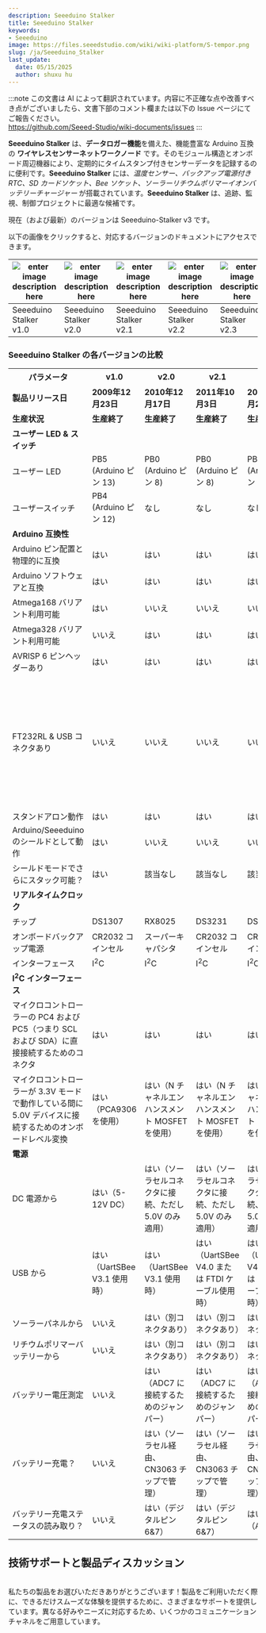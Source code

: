 ```yaml
---
description: Seeeduino Stalker
title: Seeeduino Stalker
keywords:
- Seeeduino 
image: https://files.seeedstudio.com/wiki/wiki-platform/S-tempor.png
slug: /ja/Seeeduino_Stalker
last_update:
  date: 05/15/2025
  author: shuxu hu
---
```

:::note
この文書は AI によって翻訳されています。内容に不正確な点や改善すべき点がございましたら、文書下部のコメント欄または以下の Issue ページにてご報告ください。  
https://github.com/Seeed-Studio/wiki-documents/issues
:::

**Seeeduino Stalker** は、**データロガー機能**を備えた、機能豊富な Arduino 互換の **ワイヤレスセンサーネットワークノード** です。そのモジュール構造とオンボード周辺機器により、定期的にタイムスタンプ付きセンサーデータを記録するのに便利です。**Seeeduino Stalker** には、_温度センサー、バックアップ電源付き RTC、SD カードソケット、Bee ソケット、ソーラーリチウムポリマーイオンバッテリーチャージャー_ が搭載されています。**Seeeduino Stalker** は、追跡、監視、制御プロジェクトに最適な候補です。

現在（および最新）のバージョンは Seeeduino-Stalker v3 です。

以下の画像をクリックすると、対応するバージョンのドキュメントにアクセスできます。

|![enter image description here](https://files.seeedstudio.com/wiki/Seeeduino_Stalker/img/Seeeduino-stalker-168.jpg)   |![enter image description here](https://files.seeedstudio.com/wiki/Seeeduino_Stalker/img/Stalkerv21.jpg)   |![enter image description here](https://files.seeedstudio.com/wiki/Seeeduino_Stalker/img/Seeduino_Stalker_v2.1.jpg)   |![enter image description here](https://files.seeedstudio.com/wiki/Seeeduino_Stalker/img/Seeduino_Stalker_v2.2.jpg)   | ![enter image description here](https://files.seeedstudio.com/wiki/Seeeduino_Stalker/img/Seeduino_Stalker_v2.2.jpg)| ![enter image description here](https://files.seeedstudio.com/wiki/Seeeduino_Stalker/img/Seeed_Stalker_v3-6.png)|
|---|---|---|---|---|---|
| Seeeduino Stalker v1.0  |Seeeduino Stalker v2.0   |Seeeduino Stalker v2.1   |Seeeduino Stalker v2.2   | Seeeduino Stalker v2.3  | Seeeduino-Stalker v3  |

### Seeeduino Stalker の各バージョンの比較  

<table>
<tr>
<th> パラメータ </th>
<th> v1.0 </th>
<th> v2.0 </th>
<th> v2.1 </th>
<th> v2.2 </th>
<th> v2.3 </th>
<th> v3 </th>
<th> 備考 </th>
</tr>
<tr>
<td> <strong><font>製品リリース日</font></strong> </td>
<td> <strong><font>2009年12月23日</font></strong> </td>
<td> <strong><font>2010年12月17日</font></strong> </td>
<td> <strong><font>2011年10月3日</font></strong> </td>
<td> <strong><font>2011年12月27日</font></strong> </td>
<td> <strong><font>2011年12月29日</font></strong> </td>
<td> <strong><font>2014年6月6日</font></strong> </td>
<td> </td>
</tr>
<tr>
<td> <strong>生産状況</strong> </td>
<td> <strong><font>生産終了</font></strong> </td>
<td> <strong><font>生産終了</font></strong> </td>
<td> <strong><font>生産終了</font></strong> </td>
<td> <strong><font>生産終了</font></strong> </td>
<td> <strong><font>生産中</font></strong> </td>
<td> <strong><font>生産中</font></strong> </td>
<td> </td>
</tr>
<tr>
<td> <strong>ユーザー LED &amp; スイッチ</strong> </td>
<td> </td>
<td> </td>
<td> </td>
<td> </td>
<td> </td>
<td> </td>
<td> </td>
</tr>
<tr>
<td> ユーザー LED </td>
<td> PB5 (Arduino ピン 13) </td>
<td> PB0 (Arduino ピン 8) </td>
<td> PB0 (Arduino ピン 8) </td>
<td> PB5 (Arduino ピン 13) </td>
<td> PB5 (Arduino ピン 13) </td>
<td> PB0 (Arduino ピン 13) </td>
<td> </td>
</tr>
<tr>
<td> ユーザースイッチ </td>
<td> PB4 (Arduino ピン 12) </td>
<td> なし </td>
<td> なし </td>
<td> なし </td>
<td> なし </td>
<td> なし </td>
<td> </td>
</tr>
<tr>
<td> <strong>Arduino 互換性</strong> </td>
<td> </td>
<td> </td>
<td> </td>
<td> </td>
<td> </td>
<td> </td>
<td> </td>
</tr>
<tr>
<td> Arduino ピン配置と物理的に互換 </td>
<td> はい </td>
<td> はい </td>
<td> はい </td>
<td> はい </td>
<td> はい </td>
<td> はい </td>
<td> Diecimila/Duemilanove/UNO と互換 </td>
</tr>
<tr>
<td> Arduino ソフトウェアと互換 </td>
<td> はい </td>
<td> はい </td>
<td> はい </td>
<td> はい </td>
<td> はい </td>
<td> はい </td>
<td> ブートローダーがプリロード済み </td>
</tr>
<tr>
<td> Atmega168 バリアント利用可能 </td>
<td> はい </td>
<td> いいえ </td>
<td> いいえ </td>
<td> いいえ </td>
<td> いいえ </td>
<td> いいえ </td>
<td> </td>
</tr>
<tr>
<td> Atmega328 バリアント利用可能 </td>
<td> いいえ </td>
<td> はい </td>
<td> はい </td>
<td> はい </td>
<td> はい </td>
<td> はい </td>
<td> </td>
</tr>
<tr>
<td> AVRISP 6 ピンヘッダーあり </td>
<td> はい </td>
<td> はい </td>
<td> はい </td>
<td> はい </td>
<td> はい </td>
<td> はい </td>
<td> </td>
</tr>
<tr>
<td> FT232RL &amp; USB コネクタあり </td>
<td> いいえ </td>
<td> いいえ </td>
<td> いいえ </td>
<td> いいえ </td>
<td> いいえ </td>
<td> いいえ </td>
<td> 両バージョンで「UartSBee V3.1」または<strong>V4.0</strong>を別途購入し、Arduino IDE を使用してプログラムをダウンロードする必要があります。UartSBee に接続するためのコネクタが両バージョンに存在します。マイクロコントローラーのリセットは DTR によって自動的に制御されます。 </td>
</tr>
<tr>
<td> スタンドアロン動作 </td>
<td> はい </td>
<td> はい </td>
<td> はい </td>
<td> はい </td>
<td> はい </td>
<td> はい </td>
<td> </td>
</tr>
<tr>
<td> Arduino/Seeeduino のシールドとして動作 </td>
<td> はい </td>
<td> いいえ </td>
<td> いいえ </td>
<td> いいえ </td>
<td> いいえ </td>
<td> いいえ </td>
<td> </td>
</tr>
<tr>
<td> シールドモードでさらにスタック可能？ </td>
<td> はい </td>
<td> 該当なし </td>
<td> 該当なし </td>
<td> 該当なし </td>
<td> 該当なし </td>
<td> 該当なし </td>
<td> I<sup>2</sup>C インターフェースを使用 </td>
</tr>
<tr>
<td> <strong>リアルタイムクロック</strong> </td>
<td> </td>
<td> </td>
<td> </td>
<td> </td>
<td> </td>
<td> </td>
<td> </td>
</tr>
<tr>
<td> チップ </td>
<td> DS1307 </td>
<td> RX8025 </td>
<td> DS3231 </td>
<td> DS3231 </td>
<td> DS3231 </td>
<td> DS1337 </td>
<td> </td>
</tr>
<tr>
<td> オンボードバックアップ電源 </td>
<td> CR2032 コインセル </td>
<td> スーパーキャパシタ </td>
<td> CR2032 コインセル </td>
<td> CR2032 コインセル </td>
<td> CR2032 コインセル </td>
<td> CR1220 コインセル </td>
<td> </td>
</tr>
<tr>
<td> インターフェース </td>
<td> I<sup>2</sup>C </td>
<td> I<sup>2</sup>C </td>
<td> I<sup>2</sup>C </td>
<td> I<sup>2</sup>C </td>
<td> I<sup>2</sup>C </td>
<td> I<sup>2</sup>C </td>
<td> </td>
</tr>
<tr>
<td> <strong>I<sup>2</sup>C インターフェース</strong> </td>
<td> </td>
<td> </td>
<td> </td>
<td> </td>
<td> </td>
<td> </td>
<td> </td>
</tr>
<tr>
<td> マイクロコントローラーの PC4 および PC5（つまり SCL および SDA）に直接接続するためのコネクタ </td>
<td> はい </td>
<td> はい </td>
<td> はい </td>
<td> はい </td>
<td> はい </td>
<td> はい </td>
<td> </td>
</tr>
<tr>
<td> マイクロコントローラーが 3.3V モードで動作している間に 5.0V デバイスに接続するためのオンボードレベル変換 </td>
<td> はい（PCA9306 を使用） </td>
<td> はい（N チャネルエンハンスメント MOSFET を使用） </td>
<td> はい（N チャネルエンハンスメント MOSFET を使用） </td>
<td> はい（N チャネルエンハンスメント MOSFET を使用） </td>
<td> はい（N チャネルエンハンスメント MOSFET を使用） </td>
<td> はい（N チャネルエンハンスメント MOSFET を使用） </td>
<td> </td>
</tr>
<tr>
<td> <strong>電源</strong> </td>
<td> </td>
<td> </td>
<td> </td>
<td> </td>
<td> </td>
<td> </td>
<td> </td>
</tr>
<tr>
<td> DC 電源から </td>
<td> はい（5-12V DC） </td>
<td> はい（ソーラセルコネクタに接続、ただし 5.0V のみ適用） </td>
<td> はい（ソーラセルコネクタに接続、ただし 5.0V のみ適用） </td>
<td> はい（ソーラセルコネクタに接続、ただし 5.0V のみ適用） </td>
<td> はい（ソーラセルコネクタに接続、ただし 5.0V のみ適用） </td>
<td> はい（ソーラセルコネクタに接続、ただし 5.0V のみ適用） </td>
<td> </td>
</tr>
<tr>
<td> USB から </td>
<td> はい（UartSBee V3.1 使用時） </td>
<td> はい（UartSBee V3.1 使用時） </td>
<td> はい（UartSBee V4.0 または FTDI ケーブル使用時） </td>
<td> はい（UartSBee V4.0 または FTDI ケーブル使用時） </td>
<td> はい（UartSBee V4.0 または FTDI ケーブル使用時） </td>
<td> はい（UartSBee V4.0 または FTDI ケーブル使用時） </td>
<td> </td>
</tr>
<tr>
<td> ソーラーパネルから </td>
<td> いいえ </td>
<td> はい（別コネクタあり） </td>
<td> はい（別コネクタあり） </td>
<td> はい（別コネクタあり） </td>
<td> はい（別コネクタあり） </td>
<td> はい（別コネクタあり） </td>
<td> </td>
</tr>
<tr>
<td> リチウムポリマーバッテリーから </td>
<td> いいえ </td>
<td> はい（別コネクタあり） </td>
<td> はい（別コネクタあり） </td>
<td> はい（別コネクタあり） </td>
<td> はい（別コネクタあり） </td>
<td> はい（別コネクタあり） </td>
<td> </td>
</tr>
<tr>
<td> バッテリー電圧測定 </td>
<td> いいえ </td>
<td> はい（ADC7 に接続するためのジャンパー） </td>
<td> はい（ADC7 に接続するためのジャンパー） </td>
<td> はい（ADC7 に接続するためのジャンパー） </td>
<td> はい（ADC7 に接続するためのジャンパー） </td>
<td> はい（バッテリー電圧が ADC7 に接続） </td>
<td> </td>
</tr>
<tr>
<td> バッテリー充電？ </td>
<td> いいえ </td>
<td> はい（ソーラセル経由、CN3063 チップで管理） </td>
<td> はい（ソーラセル経由、CN3063 チップで管理） </td>
<td> はい（ソーラセル経由、CN3063 チップで管理） </td>
<td> はい（ソーラセル経由、CN3063 チップで管理） </td>
<td> はい（ソーラセル経由、CN3065 チップで管理） </td>
<td> </td>
</tr>
<tr>
<td> バッテリー充電ステータスの読み取り？ </td>
<td> いいえ </td>
<td> はい（デジタルピン 6&amp;7） </td>
<td> はい（デジタルピン 6&amp;7） </td>
<td> はい（ADC6） </td>
<td> はい（ADC6） </td>
<td> はい（ADC6） </td>
<td> </td>
</tr>
</table>

## 技術サポートと製品ディスカッション

<br />
私たちの製品をお選びいただきありがとうございます！製品をご利用いただく際に、できるだけスムーズな体験を提供するために、さまざまなサポートを提供しています。異なる好みやニーズに対応するため、いくつかのコミュニケーションチャネルをご用意しています。

<div class="button_tech_support_container">
<a href="https://forum.seeedstudio.com/" class="button_forum"></a> 
<a href="https://www.seeedstudio.com/contacts" class="button_email"></a>
</div>

<div class="button_tech_support_container">
<a href="https://discord.gg/eWkprNDMU7" class="button_discord"></a> 
<a href="https://github.com/Seeed-Studio/wiki-documents/discussions/69" class="button_discussion"></a>
</div>